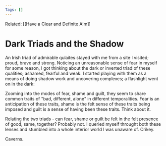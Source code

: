 ```yaml
---
Tags: []
---
```

Related: [[Have a Clear and Definite Aim]]
# Dark Triads and the Shadow

An Irish triad of admirable qulaites stayed with me from a site I visited; proud, brave and strong. Noticing an unreasonable sense of fear in myself for some reason, I got thinking about the dark or inverted triad of these qualities; ashamed, fearful and weak. I started playing with them as a means of doing shadow work and uncovering complexes; a flashlight went on in the dark:

Zooming into the modes of fear, shame and guilt, they seem to share common traits of "bad, different, alone" in different temporalities. Fear is an anticipation of these traits, shame is the felt sense of these traits being imposed and guilt is a sense of having been these traits. Think about it.

Relating the two triads - can fear, shame or guilt be felt in the felt presence of good, same, together? Probably not. I queried myself throught both these lenses and stumbled into a whole interior world I was unaware of. Crikey. 

Caverns. 

